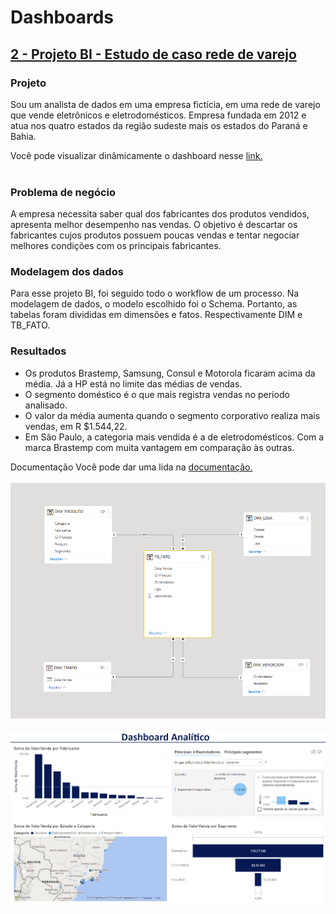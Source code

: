 # Dashboards

## [2 - Projeto BI - Estudo de caso rede de varejo](https://github.com/Marcus-Bernard0/BI/tree/master/BI%20-%20EstudodeCaso)

### **Projeto**<br>
Sou um analista de dados em uma empresa fictícia, em uma rede de varejo que vende eletrônicos e eletrodomésticos. Empresa fundada em 2012 e atua nos quatro estados da região sudeste mais os estados do Paraná e Bahia. <br>

Você pode visualizar dinâmicamente o dashboard nesse [link.](https://sites.google.com/view/marcusbernardo/projetos/bi/estudo-de-caso)<br>
<br>
### **Problema de negócio**<br>
A empresa necessita saber qual dos fabricantes dos produtos vendidos, apresenta melhor desempenho nas vendas. O objetivo é descartar os fabricantes cujos produtos possuem poucas vendas e tentar negociar melhores condições com os principais fabricantes.
### **Modelagem dos dados**<br>
Para esse projeto BI, foi seguido todo o workflow de um processo. Na modelagem de dados, o modelo escolhido foi o Schema. Portanto, as tabelas foram divididas em dimensões e fatos. Respectivamente DIM e TB_FATO.  

### **Resultados**

- Os produtos Brastemp, Samsung, Consul e Motorola ficaram acima da média. Já a HP está no limite das médias de vendas.
- O segmento doméstico é o que mais registra vendas no período analisado.
- O valor da média aumenta  quando o segmento corporativo realiza mais vendas, em R $1.544,22.
- Em São Paulo, a categoria mais vendida é a de eletrodomésticos. Com a marca Brastemp com muita vantagem em comparação às outras. <br>

Documentação 
Você pode dar uma lida na [documentação.](https://github.com/Marcus-Bernard0/BI/blob/master/BI%20-%20EstudodeCaso/Documenta%C3%A7%C3%A3o%20Projeto%20BI.pdf) <br>
<br>
![modelo-schema](https://github.com/Marcus-Bernard0/BI/blob/master/BI%20-%20EstudodeCaso/modelo%20schema.png)<br>

![dashboard](https://github.com/Marcus-Bernard0/BI/blob/master/BI%20-%20EstudodeCaso/dashboard.png)
